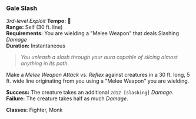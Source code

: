 ### Gale Slash
*3rd-level Exploit*
**Tempo:** 🔺  
**Range:** Self (30 ft. line)  
**Requirements:** You are wielding a "Melee Weapon" that deals Slashing *Damage*  
**Duration:** Instantaneous  

> *You unleash a slash through your aura capable of slicing almost anything in its path.*

Make a *Melee Weapon Attack* vs. *Reflex* against creatures in a 30 ft. long, 5 ft. wide line originating from you using a "Melee Weapon" you are wielding.

**Success:** The creature takes an additional `2d12 [slashing]` *Damage*.  
**Failure:** The creature takes half as much *Damage*.  

**Classes:** Fighter, Monk
